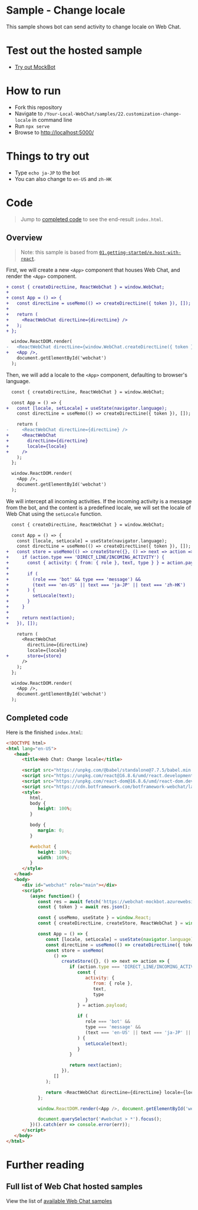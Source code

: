 # Sample - Change locale

This sample shows bot can send activity to change locale on Web Chat.

# Test out the hosted sample

-  [Try out MockBot](https://microsoft.github.io/BotFramework-WebChat/22.customization-change-locale)

# How to run

-  Fork this repository
-  Navigate to `/Your-Local-WebChat/samples/22.customization-change-locale` in command line
-  Run `npx serve`
-  Browse to [http://localhost:5000/](http://localhost:5000/)

# Things to try out

-  Type `echo ja-JP` to the bot
-  You can also change to `en-US` and `zh-HK`

# Code

> Jump to [completed code](#completed-code) to see the end-result `index.html`.

## Overview

> Note: this sample is based from [`01.getting-started/e.host-with-react`](https://github.com/microsoft/BotFramework-WebChat/tree/master/samples/01.getting-started/e.host-with-react).

First, we will create a new `<App>` component that houses Web Chat, and render the `<App>` component.

```diff
+ const { createDirectLine, ReactWebChat } = window.WebChat;
+
+ const App = () => {
+   const directLine = useMemo(() => createDirectLine({ token }), []);
+
+   return (
+     <ReactWebChat directLine={directLine} />
+   );
+ };

  window.ReactDOM.render(
-   <ReactWebChat directLine={window.WebChat.createDirectLine({ token })} />,
+   <App />,
    document.getElementById('webchat')
  );
```

Then, we will add a locale to the `<App>` component, defaulting to browser's language.

```diff
  const { createDirectLine, ReactWebChat } = window.WebChat;

  const App = () => {
+   const [locale, setLocale] = useState(navigator.language);
    const directLine = useMemo(() => createDirectLine({ token }), []);

    return (
-     <ReactWebChat directLine={directLine} />
+     <ReactWebChat
+       directLine={directLine}
+       locale={locale}
+     />
    );
  };

  window.ReactDOM.render(
    <App />,
    document.getElementById('webchat')
  );
```

We will intercept all incoming activities. If the incoming activity is a message from the bot, and the content is a predefined locale, we will set the locale of Web Chat using the `setLocale` function.

```diff
  const { createDirectLine, ReactWebChat } = window.WebChat;

  const App = () => {
    const [locale, setLocale] = useState(navigator.language);
    const directLine = useMemo(() => createDirectLine({ token }), []);
+   const store = useMemo(() => createStore({}, () => next => action => {
+     if (action.type === 'DIRECT_LINE/INCOMING_ACTIVITY') {
+       const { activity: { from: { role }, text, type } } = action.payload;
+
+       if (
+         (role === 'bot' && type === 'message') &&
+         (text === 'en-US' || text === 'ja-JP' || text === 'zh-HK')
+       ) {
+         setLocale(text);
+       }
+     }
+
+     return next(action);
+   }), []);

    return (
      <ReactWebChat
        directLine={directLine}
        locale={locale}
+       store={store}
      />
    );
  };

  window.ReactDOM.render(
    <App />,
    document.getElementById('webchat')
  );
```

## Completed code

Here is the finished `index.html`:

```html
<!DOCTYPE html>
<html lang="en-US">
   <head>
      <title>Web Chat: Change locale</title>

      <script src="https://unpkg.com/@babel/standalone@7.7.5/babel.min.js"></script>
      <script src="https://unpkg.com/react@16.8.6/umd/react.development.js"></script>
      <script src="https://unpkg.com/react-dom@16.8.6/umd/react-dom.development.js"></script>
      <script src="https://cdn.botframework.com/botframework-webchat/latest/webchat.js"></script>
      <style>
         html,
         body {
            height: 100%;
         }

         body {
            margin: 0;
         }

         #webchat {
            height: 100%;
            width: 100%;
         }
      </style>
   </head>
   <body>
      <div id="webchat" role="main"></div>
      <script>
         (async function() {
            const res = await fetch('https://webchat-mockbot.azurewebsites.net/directline/token', { method: 'POST' });
            const { token } = await res.json();

            const { useMemo, useState } = window.React;
            const { createDirectLine, createStore, ReactWebChat } = window.WebChat;

            const App = () => {
               const [locale, setLocale] = useState(navigator.language);
               const directLine = useMemo(() => createDirectLine({ token }), []);
               const store = useMemo(
                  () =>
                     createStore({}, () => next => action => {
                        if (action.type === 'DIRECT_LINE/INCOMING_ACTIVITY') {
                           const {
                              activity: {
                                 from: { role },
                                 text,
                                 type
                              }
                           } = action.payload;

                           if (
                              role === 'bot' &&
                              type === 'message' &&
                              (text === 'en-US' || text === 'ja-JP' || text === 'zh-HK')
                           ) {
                              setLocale(text);
                           }
                        }

                        return next(action);
                     }),
                  []
               );

               return <ReactWebChat directLine={directLine} locale={locale} store={store} />;
            };

            window.ReactDOM.render(<App />, document.getElementById('webchat'));

            document.querySelector('#webchat > *').focus();
         })().catch(err => console.error(err));
      </script>
   </body>
</html>
```

# Further reading

## Full list of Web Chat hosted samples

View the list of [available Web Chat samples](https://github.com/microsoft/BotFramework-WebChat/tree/master/samples)
